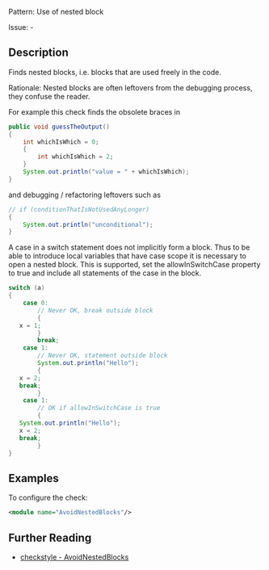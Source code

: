Pattern: Use of nested block

Issue: -

## Description

Finds nested blocks, i.e. blocks that are used freely in the code. 

Rationale: Nested blocks are often leftovers from the debugging process, they confuse the reader. 

For example this check finds the obsolete braces in 


```java
public void guessTheOutput()
{
    int whichIsWhich = 0;
    {
        int whichIsWhich = 2;
    }
    System.out.println("value = " + whichIsWhich);
}
```
        

and debugging / refactoring leftovers such as 


```java
// if (conditionThatIsNotUsedAnyLonger)
{
    System.out.println("unconditional");
}
```
        

A case in a switch statement does not implicitly form a block. Thus to be able to introduce local variables that have case scope it is necessary to open a nested block. This is supported, set the allowInSwitchCase property to true and include all statements of the case in the block. 


```java
switch (a)
{
    case 0:
        // Never OK, break outside block
        {
   x = 1;
        }
        break;
    case 1:
        // Never OK, statement outside block
        System.out.println("Hello");
        {
   x = 2;
   break;
        }
    case 1:
        // OK if allowInSwitchCase is true
        {
   System.out.println("Hello");
   x = 2;
   break;
        }
}
```
        

## Examples

To configure the check: 


```xml
<module name="AvoidNestedBlocks"/>
```

## Further Reading

* [checkstyle - AvoidNestedBlocks](https://checkstyle.sourceforge.io/checks/blocks/avoidnestedblocks.html#AvoidNestedBlocks)
